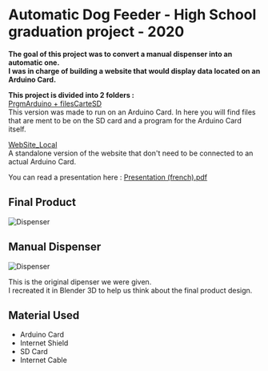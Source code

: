 # Automatic Dog Feeder - High School graduation project - 2020

**The goal of this project was to convert a manual dispenser into an automatic one.**  
**I was in charge of building a website that would display data located on an Arduino Card.**  

  

**This project is divided into 2 folders :**  
<a href="https://github.com/LeoDeschaux/AutomaticDogFeeder/tree/main/PrgmArduino%20%2B%20filesCarteSD" target="_blank" >PrgmArduino + filesCarteSD</a>  
This version was made to run on an Arduino Card. In here you will find files that are ment to be on the SD card and a program for the Arduino Card itself.  

<a href="https://github.com/LeoDeschaux/AutomaticDogFeeder/tree/main/WebSite_Local" target="_blank" >WebSite_Local</a>  
A standalone version of the website that don't need to be connected to an actual Arduino Card.  

   

You can read a presentation here : <a href="https://drive.google.com/file/d/1KSIzFyPHGZxpHBQKHOi_J3TKDmmBJt40/view?usp=sharing" target="_blank" >Presentation (french).pdf</a>

## Final Product 
![Dispenser](https://cdn.discordapp.com/attachments/904282363574517780/904365978564046859/Distributeur_de_croquettes.jpg)

## Manual Dispenser
![Dispenser](https://cdn.discordapp.com/attachments/904282363574517780/904361481330626570/unknown.png)

This is the original dipenser we were given.  
I recreated it in Blender 3D to help us think about the final product design. 

## Material Used
- Arduino Card
- Internet Shield
- SD Card
- Internet Cable
